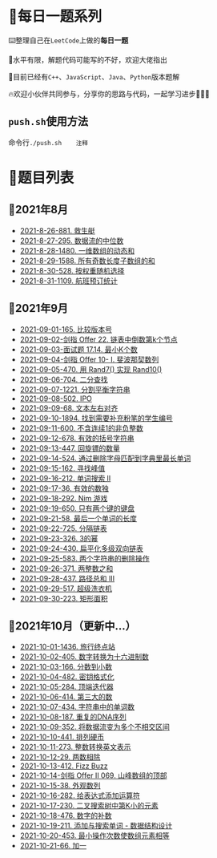 # 📑每日一题系列

⌨️整理自己在`LeetCode`上做的**每日一题**

🤣水平有限，解题代码可能写的不好，欢迎大佬指出

🚩目前已经有`C++`、`JavaScript`、`Java`、`Python`版本题解

🔥欢迎小伙伴共同参与，分享你的思路与代码，一起学习进步💪💪💪

## `push.sh`使用方法

命令行`./push.sh    注释`

# 🔖题目列表

## 🚩2021年8月

- [2021-8-26-881. 救生艇](https://github.com/HDU-Coder-X/Daily-question-of-Leetcode/blob/master/questions/2021-08-26-881.%20%E6%95%91%E7%94%9F%E8%89%87.md)
- [2021-8-27-295. 数据流的中位数](https://github.com/HDU-Coder-X/Daily-question-of-Leetcode/blob/master/questions/2021-08-27-295.%20%E6%95%B0%E6%8D%AE%E6%B5%81%E7%9A%84%E4%B8%AD%E4%BD%8D%E6%95%B0.md)
- [2021-8-28-1480. 一维数组的动态和](https://github.com/HDU-Coder-X/Daily-question-of-Leetcode/blob/master/questions/2021-08-28-1480.%20%E4%B8%80%E7%BB%B4%E6%95%B0%E7%BB%84%E7%9A%84%E5%8A%A8%E6%80%81%E5%92%8C.md)
- [2021-8-29-1588. 所有奇数长度子数组的和](https://github.com/HDU-Coder-X/Daily-question-of-Leetcode/blob/master/questions/2021-08-29-1588.%20%E6%89%80%E6%9C%89%E5%A5%87%E6%95%B0%E9%95%BF%E5%BA%A6%E5%AD%90%E6%95%B0%E7%BB%84%E7%9A%84%E5%92%8C.md)
- [2021-8-30-528. 按权重随机选择](https://github.com/HDU-Coder-X/Daily-question-of-Leetcode/blob/master/questions/2021-08-30-528.%20%E6%8C%89%E6%9D%83%E9%87%8D%E9%9A%8F%E6%9C%BA%E9%80%89%E6%8B%A9.md)
- [2021-8-31-1109. 航班预订统计](https://github.com/HDU-Coder-X/Daily-question-of-Leetcode/blob/master/questions/2021-08-31-1109.%20%E8%88%AA%E7%8F%AD%E9%A2%84%E8%AE%A2%E7%BB%9F%E8%AE%A1.md)

## 🚩2021年9月

- [2021-09-01-165. 比较版本号](https://github.com/HDU-Coder-X/Daily-question-of-Leetcode/blob/master/questions/2021-09-01-165.%20%E6%AF%94%E8%BE%83%E7%89%88%E6%9C%AC%E5%8F%B7.md)
- [2021-09-02-剑指 Offer 22. 链表中倒数第k个节点](https://github.com/HDU-Coder-X/Daily-question-of-Leetcode/blob/master/questions/2021-09-02-%E5%89%91%E6%8C%87%20Offer%2022.%20%E9%93%BE%E8%A1%A8%E4%B8%AD%E5%80%92%E6%95%B0%E7%AC%ACk%E4%B8%AA%E8%8A%82%E7%82%B9.md)
- [2021-09-03-面试题 17.14. 最小K个数](https://github.com/HDU-Coder-X/Daily-question-of-Leetcode/blob/master/questions/2021-09-03-%E9%9D%A2%E8%AF%95%E9%A2%98%2017.14.%20%E6%9C%80%E5%B0%8FK%E4%B8%AA%E6%95%B0.md)
- [2021-09-04-剑指 Offer 10- I. 斐波那契数列](https://github.com/HDU-Coder-X/Daily-question-of-Leetcode/blob/master/questions/2021-09-04-%E5%89%91%E6%8C%87%20Offer%2010-%20I.%20%E6%96%90%E6%B3%A2%E9%82%A3%E5%A5%91%E6%95%B0%E5%88%97.md)
- [2021-09-05-470. 用 Rand7() 实现 Rand10()](https://github.com/HDU-Coder-X/Daily-question-of-Leetcode/blob/master/questions/2021-09-05-470.%20%E7%94%A8%20Rand7()%20%E5%AE%9E%E7%8E%B0%20Rand10().md)
- [2021-09-06-704. 二分查找](https://github.com/HDU-Coder-X/Daily-question-of-Leetcode/blob/master/questions/2021-09-06-704.%20%E4%BA%8C%E5%88%86%E6%9F%A5%E6%89%BE.md)
- [2021-09-07-1221. 分割平衡字符串](https://github.com/HDU-Coder-X/Daily-question-of-Leetcode/blob/master/questions/2021-09-07-1221.%20%E5%88%86%E5%89%B2%E5%B9%B3%E8%A1%A1%E5%AD%97%E7%AC%A6%E4%B8%B2.md)
- [2021-09-08-502. IPO](https://github.com/HDU-Coder-X/Daily-question-of-Leetcode/blob/master/questions/2021-09-08-502.%20IPO.md)
- [2021-09-09-68. 文本左右对齐](https://github.com/HDU-Coder-X/Daily-question-of-Leetcode/blob/master/questions/2021-09-09-68.%20%E6%96%87%E6%9C%AC%E5%B7%A6%E5%8F%B3%E5%AF%B9%E9%BD%90.md)
- [2021-09-10-1894. 找到需要补充粉笔的学生编号](https://github.com/HDU-Coder-X/Daily-question-of-Leetcode/blob/master/questions/2021-09-10-1894.%20%E6%89%BE%E5%88%B0%E9%9C%80%E8%A6%81%E8%A1%A5%E5%85%85%E7%B2%89%E7%AC%94%E7%9A%84%E5%AD%A6%E7%94%9F%E7%BC%96%E5%8F%B7.md)
- [2021-09-11-600. 不含连续1的非负整数](https://github.com/HDU-Coder-X/Daily-question-of-Leetcode/blob/master/questions/2021-09-11-660.%20%E4%B8%8D%E5%90%AB%E8%BF%9E%E7%BB%AD1%E7%9A%84%E9%9D%9E%E8%B4%9F%E6%95%B4%E6%95%B0.md)
- [2021-09-12-678. 有效的括号字符串](https://github.com/HDU-Coder-X/Daily-question-of-Leetcode/blob/master/questions/2021-09-12-678.%20%E6%9C%89%E6%95%88%E6%8B%AC%E5%8F%B7%E5%AD%97%E7%AC%A6%E4%B8%B2.md)
- [2021-09-13-447. 回旋镖的数量](https://github.com/HDU-Coder-X/Daily-question-of-Leetcode/blob/master/questions/2021-09-13-447.%20%E5%9B%9E%E6%97%8B%E9%95%96%E7%9A%84%E6%95%B0%E9%87%8F.md)
- [2021-09-14-524. 通过删除字母匹配到字典里最长单词](https://github.com/HDU-Coder-X/Daily-question-of-Leetcode/blob/master/questions/2021-09-14-524.%20%E9%80%9A%E8%BF%87%E5%88%A0%E9%99%A4%E5%AD%97%E6%AF%8D%E5%8C%B9%E9%85%8D%E5%88%B0%E5%AD%97%E5%85%B8%E9%87%8C%E6%9C%80%E9%95%BF%E5%8D%95%E8%AF%8D.md)
- [2021-09-15-162. 寻找峰值](https://github.com/HDU-Coder-X/Daily-question-of-Leetcode/blob/master/questions/2021-09-15-162.%20%E5%AF%BB%E6%89%BE%E5%B3%B0%E5%80%BC.md)
- [2021-09-16-212. 单词搜索 II](https://github.com/HDU-Coder-X/Daily-question-of-Leetcode/blob/master/questions/2021-09-16-212.%20%E5%8D%95%E8%AF%8D%E6%90%9C%E7%B4%A2%20II.md)
- [2021-09-17-36. 有效的数独](https://github.com/HDU-Coder-X/Daily-question-of-Leetcode/blob/master/questions/2021-09-17-36.%20%E6%9C%89%E6%95%88%E7%9A%84%E6%95%B0%E7%8B%AC.md)
- [2021-09-18-292. Nim 游戏](https://github.com/HDU-Coder-X/Daily-question-of-Leetcode/blob/master/questions/2021-09-18-292.%20Nim%20%E6%B8%B8%E6%88%8F.md)
- [2021-09-19-650. 只有两个键的键盘](https://github.com/HDU-Coder-X/Daily-question-of-Leetcode/blob/master/questions/2021-09-19-650.%20%E5%8F%AA%E6%9C%89%E4%B8%A4%E4%B8%AA%E9%94%AE%E7%9A%84%E9%94%AE%E7%9B%98.md)
- [2021-09-21-58. 最后一个单词的长度](https://github.com/HDU-Coder-X/Daily-question-of-Leetcode/blob/master/questions/2021-09-21-58.%20%E6%9C%80%E5%90%8E%E4%B8%80%E4%B8%AA%E5%8D%95%E8%AF%8D%E7%9A%84%E9%95%BF%E5%BA%A6.md)
- [2021-09-22-725. 分隔链表](https://github.com/HDU-Coder-X/Daily-question-of-Leetcode/blob/master/questions/2021-09-22-725.%20%E5%88%86%E9%9A%94%E9%93%BE%E8%A1%A8.md)
- [2021-09-23-326. 3的幂](https://github.com/HDU-Coder-X/Daily-question-of-Leetcode/blob/master/questions/2021-09-23-326.%203%E7%9A%84%E5%B9%82.md)
- [2021-09-24-430. 扁平化多级双向链表](https://github.com/HDU-Coder-X/Daily-question-of-Leetcode/blob/master/questions/2021-09-24-430.%20扁平化多级双向链表.md)
- [2021-09-25-583. 两个字符串的删除操作](https://github.com/HDU-Coder-X/Daily-question-of-Leetcode/blob/master/questions/2021-09-25-583.%20两个字符串的删除操作.md)
- [2021-09-26-371. 两整数之和](https://github.com/HDU-Coder-X/Daily-question-of-Leetcode/blob/master/questions/2021-09-26-371.%20两整数之和.md)
- [2021-09-28-437. 路径总和 III](https://github.com/HDU-Coder-X/Daily-question-of-Leetcode/blob/master/questions/2021-09-28-437.%20路径总和%20III.md)
- [2021-09-29-517. 超级洗衣机](https://github.com/HDU-Coder-X/Daily-question-of-Leetcode/blob/master/questions/2021-09-29-517.%20超级洗衣机.md)
- [2021-09-30-223. 矩形面积](https://github.com/HDU-Coder-X/Daily-question-of-Leetcode/blob/master/questions/2021-09-30-223.%20%E7%9F%A9%E5%BD%A2%E9%9D%A2%E7%A7%AF.md)

## 🚩2021年10月（更新中...）

- [2021-10-01-1436. 旅行终点站](https://github.com/HDU-Coder-X/Daily-question-of-Leetcode/blob/master/questions/2021-10-01-1436.%20旅行终点站.md)
- [2021-10-02-405. 数字转换为十六进制数](https://github.com/HDU-Coder-X/Daily-question-of-Leetcode/blob/master/questions/2021-10-02-405.%20%E6%95%B0%E5%AD%97%E8%BD%AC%E6%8D%A2%E4%B8%BA%E5%8D%81%E5%85%AD%E8%BF%9B%E5%88%B6%E6%95%B0.md)
- [2021-10-03-166. 分数到小数](https://github.com/HDU-Coder-X/Daily-question-of-Leetcode/blob/master/questions/2021-10-03-166.%20分数到小数.md)
- [2021-10-04-482. 密钥格式化](https://github.com/HDU-Coder-X/Daily-question-of-Leetcode/blob/master/questions/2021-10-04-482.%20密钥格式化.md)
- [2021-10-05-284. 顶端迭代器](https://github.com/HDU-Coder-X/Daily-question-of-Leetcode/blob/master/questions/2021-10-05-284.%20顶端迭代器.md)
- [2021-10-06-414. 第三大的数](https://github.com/HDU-Coder-X/Daily-question-of-Leetcode/blob/master/questions/2021-10-06-414.%20第三大的数.md)
- [2021-10-07-434. 字符串中的单词数](https://github.com/HDU-Coder-X/Daily-question-of-Leetcode/blob/master/questions/2021-10-07-434.%20字符串中的单词数.md)
- [2021-10-08-187. 重复的DNA序列](https://github.com/HDU-Coder-X/Daily-question-of-Leetcode/blob/master/questions/2021-10-08-187.%20重复的DNA序列.md)
- [2021-10-09-352. 将数据流变为多个不相交区间](https://github.com/HDU-Coder-X/Daily-question-of-Leetcode/blob/master/questions/2021-10-09-352.%20将数据流变为多个不相交区间.md)
- [2021-10-10-441. 排列硬币](https://github.com/HDU-Coder-X/Daily-question-of-Leetcode/blob/master/questions/2021-10-10-441.%20排列硬币.md)
- [2021-10-11-273. 整数转换英文表示](https://github.com/HDU-Coder-X/Daily-question-of-Leetcode/blob/master/questions/2021-10-11-273.%20整数转换英文表示.md)
- [2021-10-12-29. 两数相除](https://github.com/HDU-Coder-X/Daily-question-of-Leetcode/blob/master/questions/2021-10-12-29.%20两数相除.md)
- [2021-10-13-412. Fizz Buzz](https://github.com/HDU-Coder-X/Daily-question-of-Leetcode/blob/master/questions/2021-10-13-412.%20Fizz%20Buzz.md)
- [2021-10-14-剑指 Offer II 069. 山峰数组的顶部](https://github.com/HDU-Coder-X/Daily-question-of-Leetcode/blob/master/questions/2021-10-14-剑指%20Offer%20II%20069.%20山峰数组的顶部.md)
- [2021-10-15-38. 外观数列](https://github.com/HDU-Coder-X/Daily-question-of-Leetcode/blob/master/questions/2021-10-15-38.%20外观数列.md)
- [2021-10-16-282. 给表达式添加运算符](https://github.com/HDU-Coder-X/Daily-question-of-Leetcode/blob/master/questions/2021-10-16-282.%20给表达式添加运算符.md)
- [2021-10-17-230. 二叉搜索树中第K小的元素](https://github.com/HDU-Coder-X/Daily-question-of-Leetcode/blob/master/questions/2021-10-17-230.%20二叉搜索树中第K小的元素.md)
- [2021-10-18-476. 数字的补数](https://github.com/HDU-Coder-X/Daily-question-of-Leetcode/blob/master/questions/2021-10-18-476.%20数字的补数.md)
- [2021-10-19-211. 添加与搜索单词 - 数据结构设计](https://github.com/HDU-Coder-X/Daily-question-of-Leetcode/blob/master/questions/2021-10-19-211.%20添加与搜索单词%20-%20数据结构设计.md)
- [2021-10-20-453. 最小操作次数使数组元素相等](https://github.com/HDU-Coder-X/Daily-question-of-Leetcode/blob/master/questions/2021-10-20-453.%20最小操作次数使数组元素相等.md)
- [2021-10-21-66. 加一](https://github.com/HDU-Coder-X/Daily-question-of-Leetcode/blob/master/questions/2021-10-21-66.%20加一.md)

